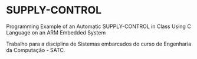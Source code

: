 # SUPPLY-CONTROL

Programming Example of an Automatic SUPPLY-CONTROL in Class Using C Language on an ARM Embedded System

Trabalho para a disciplina de Sistemas embarcados do curso de Engenharia da Computação - SATC.
